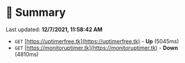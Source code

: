 # 📖 Summary
Last updated: **12/7/2021, 11:58:42 AM**

- `GET` [https://uptimerfree.tk](https://uptimerfree.tk) - **Up** (5045ms)
- `GET` [https://monitoruptimer.tk](https://monitoruptimer.tk) - **Down** (4810ms)

